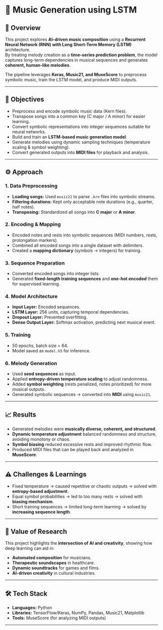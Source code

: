 # 🎵 Music Generation using LSTM

## 📌 Overview
This project explores **AI-driven music composition** using a **Recurrent Neural Network (RNN) with Long Short-Term Memory (LSTM)** architecture.  
By treating melody creation as a **time-series prediction problem**, the model captures long-term dependencies in musical sequences and generates **coherent, human-like melodies**.  

The pipeline leverages **Keras, Music21, and MuseScore** to preprocess symbolic music, train the LSTM model, and produce MIDI outputs.

---

## 🎯 Objectives
- Preprocess and encode symbolic music data (Kern files).  
- Transpose songs into a common key (C major / A minor) for easier learning.  
- Convert symbolic representations into integer sequences suitable for neural networks.  
- Build and train an **LSTM-based music generation model**.  
- Generate melodies using dynamic sampling techniques (temperature scaling & symbol weighting).  
- Convert generated outputs into **MIDI files** for playback and analysis.  

---

## ⚙️ Approach

### 1. Data Preprocessing
- **Loading songs:** Used `music21` to parse `.krn` files into symbolic streams.  
- **Filtering durations:** Kept only acceptable note durations (e.g., quarter, half notes).  
- **Transposing:** Standardized all songs into **C major** or **A minor**.  

### 2. Encoding & Mapping
- Encoded notes and rests into symbolic sequences (MIDI numbers, rests, prolongation markers).  
- Combined all encoded songs into a single dataset with delimiters.  
- Created a **mapping dictionary** (symbols → integers) for training.  

### 3. Sequence Preparation
- Converted encoded songs into integer lists.  
- Generated **fixed-length training sequences** and **one-hot encoded** them for supervised learning.  

### 4. Model Architecture
- **Input Layer:** Encoded sequences.  
- **LSTM Layer:** 256 units, capturing temporal dependencies.  
- **Dropout Layer:** Prevented overfitting.  
- **Dense Output Layer:** Softmax activation, predicting next musical event.  

### 5. Training
- 50 epochs, batch size = 64.  
- Model saved as `model.h5` for inference.  

### 6. Melody Generation
- Used **seed sequences** as input.  
- Applied **entropy-driven temperature scaling** to adjust randomness.  
- Added **symbol weighting** (rests penalized, notes prioritized) for more musical outputs.  
- Generated symbolic sequences → converted into **MIDI** using `music21`.  

---

## 📈 Results
- Generated melodies were **musically diverse, coherent, and structured**.  
- **Dynamic temperature adjustment** balanced randomness and structure, avoiding monotony or chaos.  
- **Symbol biasing** reduced excessive rests and improved rhythmic flow.  
- Produced MIDI files that can be played back and analyzed in **MuseScore**.  

---

## ⚠️ Challenges & Learnings
- Fixed temperature → caused repetitive or chaotic outputs → solved with **entropy-based adjustment**.  
- Equal symbol probabilities → led to too many rests → solved with **biasing mechanism**.  
- Short training sequences → limited long-term learning → solved by **increasing sequence length**.  

---

## 🎵 Value of Research
This project highlights the **intersection of AI and creativity**, showing how deep learning can aid in:  
- **Automated composition** for musicians.  
- **Therapeutic soundscapes** in healthcare.  
- **Dynamic soundtracks** for games and films.  
- **AI-driven creativity** in cultural industries.  

---

## 🛠️ Tech Stack
- **Languages:** Python  
- **Libraries:** TensorFlow/Keras, NumPy, Pandas, Music21, Matplotlib  
- **Tools:** MuseScore (for analyzing MIDI outputs)  

---
